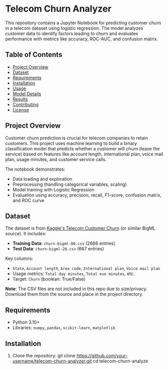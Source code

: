 # Telecom Churn Analyzer

This repository contains a Jupyter Notebook for predicting customer churn in a telecom dataset using logistic regression. The model analyzes customer data to identify factors leading to churn and evaluates performance with metrics like accuracy, ROC-AUC, and confusion matrix.

## Table of Contents
- [Project Overview](#project-overview)
- [Dataset](#dataset)
- [Requirements](#requirements)
- [Installation](#installation)
- [Usage](#usage)
- [Model Details](#model-details)
- [Results](#results)
- [Contributing](#contributing)
- [License](#license)

## Project Overview
Customer churn prediction is crucial for telecom companies to retain customers. This project uses machine learning to build a binary classification model that predicts whether a customer will churn (leave the service) based on features like account length, international plan, voice mail plan, usage minutes, and customer service calls.

The notebook demonstrates:
- Data loading and exploration
- Preprocessing (handling categorical variables, scaling)
- Model training with Logistic Regression
- Evaluation using accuracy, precision, recall, F1-score, confusion matrix, and ROC curve

## Dataset
The dataset is from [Kaggle's Telecom Customer Churn](https://www.kaggle.com/datasets/blastchar/telco-customer-churn) (or similar BigML source). It includes:
- **Training Data**: `churn-bigml-80.csv` (2666 entries)
- **Test Data**: `churn-bigml-20.csv` (667 entries)

Key columns:
- `State`, `Account length`, `Area code`, `International plan`, `Voice mail plan`
- Usage metrics: `Total day minutes`, `Total eve minutes`, etc.
- Target: `Churn` (boolean: True/False)

**Note**: The CSV files are not included in this repo due to size/privacy. Download them from the source and place in the project directory.

## Requirements
- Python 3.10+
- Libraries: `numpy`, `pandas`, `scikit-learn`, `matplotlib`

## Installation
1. Clone the repository:
git clone https://github.com/your-username/telecom-churn-analyzer.git
cd telecom-churn-analyze
